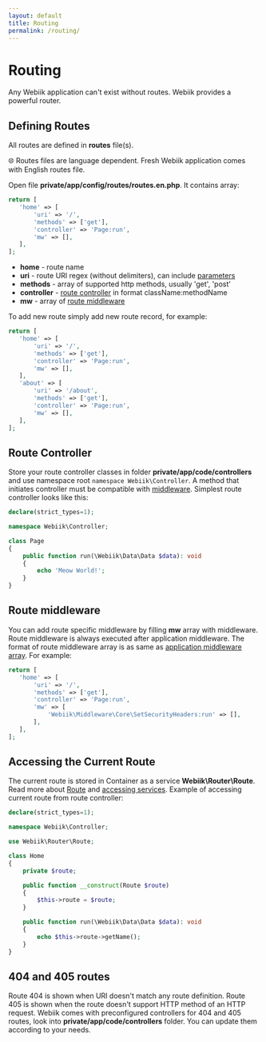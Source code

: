 ```yaml
---
layout: default
title: Routing
permalink: /routing/
---
```

# Routing
Any Webiik application can't exist without routes. Webiik provides a powerful router.

## Defining Routes
All routes are defined in **routes** file(s). 

🌐 Routes files are language dependent. Fresh Webiik application comes with English routes file.

Open file **private/app/config/routes/routes.en.php**. It contains array:
```php
return [
   'home' => [
	   'uri' => '/',
	   'methods' => ['get'],
	   'controller' => 'Page:run',
	   'mw' => [],
   ],
];
```
* **home** - route name   
* **uri** - route URI regex (without delimiters), can include [parameters](https://github.com/webiik/components/blob/master/src/Webiik/Router/README.md#addroute)
* **methods** - array of supported http methods, usually 'get', 'post'
* **controller** - [route controller](#route-controller) in format className:methodName
* **mw** - array of [route middleware](#route-middleware)

To add new route simply add new route record, for example: 
```php
return [
   'home' => [
	   'uri' => '/',
	   'methods' => ['get'],
	   'controller' => 'Page:run',
	   'mw' => [],
   ],
   'about' => [
	   'uri' => '/about',
	   'methods' => ['get'],
	   'controller' => 'Page:run',
	   'mw' => [],
   ],
];
```

## Route Controller
Store your route controller classes in folder **private/app/code/controllers** and use namespace root `namespace Webiik\Controller`. A method that initiates controller must be compatible with [middleware](/middleware). Simplest route controller looks like this:
```php
declare(strict_types=1);

namespace Webiik\Controller;

class Page
{  
    public function run(\Webiik\Data\Data $data): void
    {
        echo 'Meow World!';
    }
}
```

## Route middleware
You can add route specific middleware by filling **mw** array with middleware. Route middleware is always executed after application middleware. The format of route middleware array is as same as [application middleware array](/middleware#adding-middleware). For example: 
```php
return [
   'home' => [
	   'uri' => '/',
	   'methods' => ['get'],
	   'controller' => 'Page:run',
	   'mw' => [
	       'Webiik\Middleware\Core\SetSecurityHeaders:run' => [],
	   ],
   ],  
];
```

## Accessing the Current Route
The current route is stored in Container as a service **Webiik\Router\Route**. Read more about [Route](https://github.com/webiik/components/blob/master/src/Webiik/Router/README.md#route) and [accessing services](/container#accessing-service). Example of accessing current route from route controller:
```php
declare(strict_types=1);

namespace Webiik\Controller;

use Webiik\Router\Route;

class Home
{
    private $route;

    public function __construct(Route $route)
    {
        $this->route = $route;
    }

    public function run(\Webiik\Data\Data $data): void
    {
        echo $this->route->getName();
    }
}
```

## 404 and 405 routes
Route 404 is shown when URI doesn't match any route definition. Route 405 is shown when the route doesn't support HTTP method of an HTTP request. Webiik comes with preconfigured controllers for 404 and 405 routes, look into **private/app/code/controllers** folder. You can update them according to your needs. 
